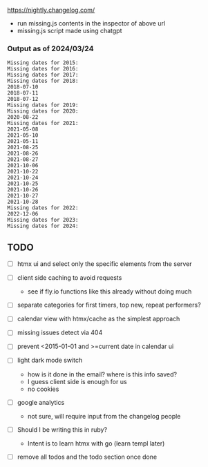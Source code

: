 https://nightly.changelog.com/

- run missing.js contents in the inspector of above url
- missing.js script made using chatgpt

### Output as of 2024/03/24

```
Missing dates for 2015:
Missing dates for 2016:
Missing dates for 2017:
Missing dates for 2018:
2018-07-10
2018-07-11
2018-07-12
Missing dates for 2019:
Missing dates for 2020:
2020-08-22
Missing dates for 2021:
2021-05-08
2021-05-10
2021-05-11
2021-08-25
2021-08-26
2021-08-27
2021-10-06
2021-10-22
2021-10-24
2021-10-25
2021-10-26
2021-10-27
2021-10-28
Missing dates for 2022:
2022-12-06
Missing dates for 2023:
Missing dates for 2024:
```

## TODO

- [ ] htmx ui and select only the specific elements from the server
- [ ] client side caching to avoid requests
    - see if fly.io functions like this already without doing much
- [ ] separate categories for first timers, top new, repeat performers?
- [ ] calendar view with htmx/cache as the simplest approach
- [ ] missing issues detect via 404
- [ ] prevent <2015-01-01 and >=current date in calendar ui
- [ ] light dark mode switch
    - how is it done in the email? where is this info saved?
    - I guess client side is enough for us
    - no cookies
- [ ] google analytics
    - not sure, will require input from the changelog people
- [ ] Should I be writing this in ruby?
    - Intent is to learn htmx with go (learn templ later)
- [ ] remove all todos and the todo section once done


